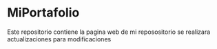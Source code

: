 # MiPortafolio
Este repositorio contiene la pagina web de mi reposositorio se realizara actualizaciones para modificaciones
